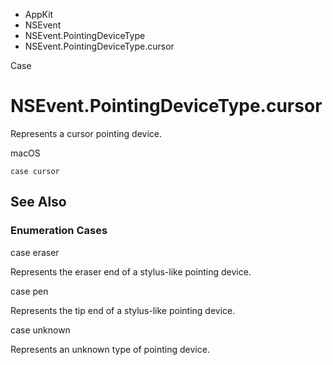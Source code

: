 

- AppKit
- NSEvent
- NSEvent.PointingDeviceType
-  NSEvent.PointingDeviceType.cursor 

Case

# NSEvent.PointingDeviceType.cursor

Represents a cursor pointing device.

macOS

``` source
case cursor
```

## See Also

### Enumeration Cases

case eraser

Represents the eraser end of a stylus-like pointing device.

case pen

Represents the tip end of a stylus-like pointing device.

case unknown

Represents an unknown type of pointing device.

